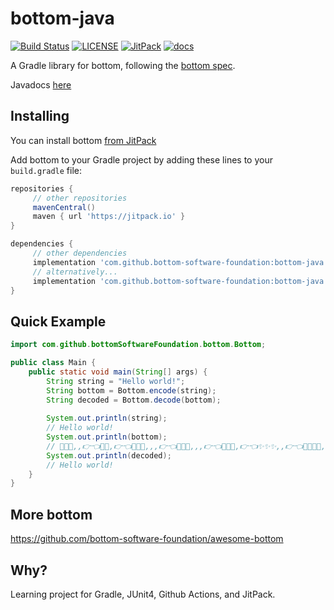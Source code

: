 # bottom-java

[![Build Status][GHAction-image]][GHAction-link]
[![LICENSE][LICENSE-image]][LICENSE-link]
[![JitPack][JitPack-image]][JitPack-link]
[![docs][javadocs-image]][javadocs-link]

A Gradle library for bottom, following the [bottom spec](https://github.com/bottom-software-foundation/bottom-spec).

Javadocs [here][javadocs-link]

## Installing

You can install bottom [from JitPack][JitPack-link]

Add bottom to your Gradle project by adding these lines to your `build.gradle` file:
```groovy
repositories {
     // other repositories
     mavenCentral()
     maven { url 'https://jitpack.io' }
}

dependencies {
     // other dependencies
     implementation 'com.github.bottom-software-foundation:bottom-java:1.1.0'  // latest stable release
     // alternatively...
     implementation 'com.github.bottom-software-foundation:bottom-java:need_top-SNAPSHOT'  // latest commit on github
}
```

## Quick Example

```java
import com.github.bottomSoftwareFoundation.bottom.Bottom;

public class Main {
    public static void main(String[] args) {
        String string = "Hello world!";
        String bottom = Bottom.encode(string);
        String decoded = Bottom.decode(bottom);
        
        System.out.println(string);
        // Hello world!
        System.out.println(bottom);
        // 💖✨✨,,👉👈💖💖,👉👈💖💖🥺,,,👉👈💖💖🥺,,,👉👈💖💖✨,👉👈✨✨✨,,👉👈💖💖✨🥺,,,,👉👈💖💖✨,👉👈💖💖✨,,,,👉👈💖💖🥺,,,👉👈💖💖👉👈✨✨✨,,,👉👈
        System.out.println(decoded);
        // Hello world!
    }
}
```

## More bottom

https://github.com/bottom-software-foundation/awesome-bottom

## Why?

Learning project for Gradle, JUnit4, Github Actions, and JitPack.

[GHAction-image]: https://github.com/bottom-software-foundation/bottom-java/workflows/CI/badge.svg?branch=master&event=push
[GHAction-link]: https://github.com/bottom-software-foundation/bottom-java/actions?query=event%3Apush+branch%3Amaster
[LICENSE-image]: https://img.shields.io/github/license/bottom-software-foundation/bottom-java
[LICENSE-link]: https://github.com/bottom-software-foundation/bottom-java/blob/master/LICENSE
[JitPack-image]: https://jitpack.io/v/com.github.bottom-software-foundation/bottom-java.svg
[JitPack-link]: https://jitpack.io/#com.github.bottom-software-foundation/bottom-java
[javadocs-image]: https://github.com/bottom-software-foundation/bottom-java/workflows/docs/badge.svg?branch=master&event=push
[javadocs-link]: https://bottom-software-foundation.github.io/bottom-java
